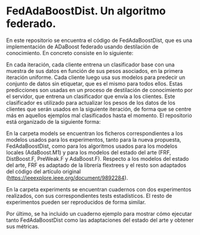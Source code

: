 # FedAdaBoostDist. Un algoritmo federado.

En este repositorio se encuentra el código de FedAdaBoostDist, que es una implementación de ADaBoost federado usando destilación de conocimiento. En concreto consiste en lo siguiente:

En cada iteración, cada cliente entrena un clasificador base con una muestra de sus datos en función de sus pesos asociados, en la primera iteración uniforme. Cada cliente luego usa sus modelos para predecir un conjunto de datos sin etiquetar, que es el mismo para todos ellos. Estas predicciones son
usadas en un proceso de destilación de conocimiento por el servidor, que entrena un clasificador que envía a los clientes. Este clasificador es utilizado para actualizar los pesos de los datos de los clientes que serán usados en la siguiente iteración,
de forma que se centre más en aquellos ejemplos mal clasificados hasta el momento. El repositorio está organizado de la siguiente forma:

En la carpeta models se encuentran los ficheros correspondientes a los modelos usados para los experimentos, tanto para la nueva propuesta, FedAdaBoostDist, como para los algoritmos usados para los modelos locales (AdaBoost.M1) y para los modelos del estado del 
arte (FRF, DistBoost.F, PreWeak.F y AdaBoost.F). Respecto a los modelos del estado del arte, FRF es adaptado de la librería flextrees y el resto son adaptados del código del artículo original (https://ieeexplore.ieee.org/document/9892284).

En la carpeta experiments se encuentran cuadernos con dos experimentos realizados, con sus correspondientes tests estadísticos. El resto de experimentos pueden ser reproducidos de forma similar. 

Por último, se ha incluido un cuaderno ejemplo para mostrar cómo ejecutar tanto FedAdaBoostDist como las adaptaciones del estado del arte y obtener sus métricas.
